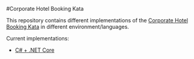 #Corporate Hotel Booking Kata

This repository contains different implementations of the [Corporate Hotel Booking Kata](https://github.com/sandromancuso/corporate-hotel-booking-kata) in different environment/languages.

Current implementations:
- [C# + .NET Core](https://github.com/Nadrixa/corporate-hotel-booking-kata/tree/main/csharp)
